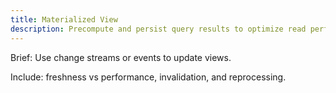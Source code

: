 ```yaml
---
title: Materialized View
description: Precompute and persist query results to optimize read performance.
---
```


Brief: Use change streams or events to update views.

Include: freshness vs performance, invalidation, and reprocessing.
